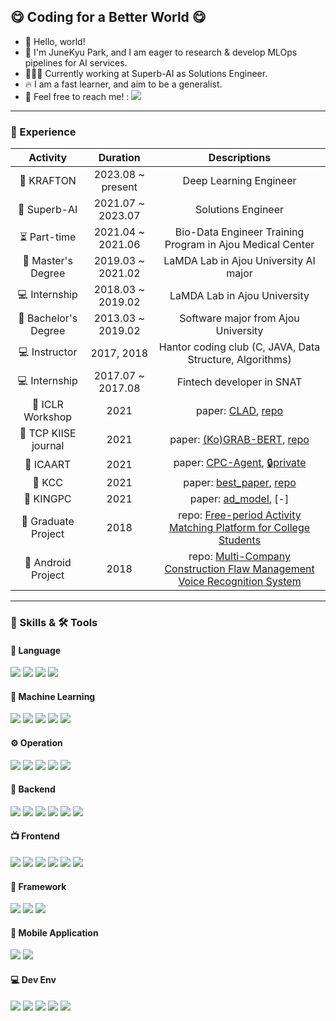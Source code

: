 ## 😋 Coding for a Better World 😋

* 👋 Hello, world!
* 🤪 I'm JuneKyu Park, and I am eager to research & develop MLOps pipelines for AI services.
* 🧑🏻‍💻 Currently working at Superb-AI as Solutions Engineer.
* 🔥 I am a fast learner, and aim to be a generalist.
* 📨 Feel free to reach me! : <a href="mailto:jkpark@superb-ai.com" target="_blank"><img src="https://img.shields.io/badge/idbluefish@gmail.com-EA4335?style=flat-square&logo=Gmail&logoColor=white"/></a>

<hr>

### 🔭 Experience

| Activity                | Duration          | Descriptions                                              |
|:-----------------------:|:-----------------:|:---------------------------------------------------------:|
| 🏢 KRAFTON              | 2023.08 ~ present | Deep Learning Engineer |
| 🏢 Superb-AI            | 2021.07 ~ 2023.07 | Solutions Engineer |
| ⏳ Part-time            | 2021.04 ~ 2021.06 | Bio-Data Engineer Training Program in Ajou Medical Center |
| 🏫 Master's Degree      | 2019.03 ~ 2021.02 | LaMDA Lab in Ajou University AI major|
| 💻 Internship           | 2018.03 ~ 2019.02 | LaMDA Lab in Ajou University |
| 🏫 Bachelor's Degree    | 2013.03 ~ 2019.02 | Software major from Ajou University |
| 💻 Instructor           | 2017, 2018        | Hantor coding club (C, JAVA, Data Structure, Algorithms) |
| 💻 Internship           | 2017.07 ~ 2017.08 | Fintech developer in SNAT |
| 📖 ICLR Workshop        | 2021 | paper: [CLAD](https://arxiv.org/pdf/2104.09793.pdf), [repo](https://github.com/JuneKyu/CLAD)|
| 📖 TCP KIISE journal    | 2021 | paper: [(Ko)GRAB-BERT](https://www.dbpia.co.kr/pdf/pdfView.do?nodeId=NODE10528632&mark=0&useDate=&bookmarkCnt=1&ipRange=N&accessgl=Y&language=ko_KR), [repo](https://github.com/JuneKyu/GRAB-KoBERT)|
| 📖 ICAART               | 2021 | paper: [CPC-Agent](https://www.scitepress.org/Papers/2021/103853/103853.pdf), [🔒private]()|
| 📖 KCC                  | 2021 | paper: [best_paper](https://www.dbpia.co.kr/pdf/pdfView.do?nodeId=NODE09874584&mark=0&useDate=&bookmarkCnt=1&ipRange=N&accessgl=Y&language=ko), [repo](https://github.com/JuneKyu/GRAB-KoBERT)|
| 📖 KINGPC               | 2021 | paper: [ad_model](), [-]|
| 🎯 Graduate Project     | 2018 | repo: [Free-period Activity Matching Platform for College Students](https://github.com/JuneKyu/FreePeriod)|
| 🎯 Android Project      | 2018 | repo: [Multi-Company Construction Flaw Management Voice Recognition System](https://github.com/JuneKyu/ConstructionFlawManagement)|

<hr>

### 💪 Skills & 🛠 Tools

#### 👾 Language
<p>
<!-- python -->
  <img src="https://img.shields.io/badge/Python-3776AB?style=flat-square&logo=Python&logoColor=white"/>
<!-- typsscript -->
  <img src="https://img.shields.io/badge/Typescript-3179C6?style=flat-square&logo=Typescript&logoColor=white"/>
<!-- java -->
  <img src="https://img.shields.io/badge/Java-FFFFF?style=flat-square&logo=OpenJDK&logoColor=white"/>
<!-- c++ -->
  <img src="https://img.shields.io/badge/C++-00599C?style=flat-square&logo=cplusplus&logoCOlor=white"/>
</p>

#### 🤖 Machine Learning
<p>
<!-- Pytorch -->
  <img src="https://img.shields.io/badge/PyTorch-EE4C2C?style=flat-square&logo=PyTorch&logoColor=white"/>
<!-- Tensorflow -->
  <img src="https://img.shields.io/badge/TensorFlow-FF6F00?style=flat-square&logo=TensorFlow&logoColor=white"/>
<!-- Keras -->
  <img src="https://img.shields.io/badge/Keras-D00000?style=flat-square&logo=Keras&logoColor=white"/>
<!-- OpenCV -->
  <img src="https://img.shields.io/badge/OpenCV-5C3EE8?style=flat-square&logo=OpenCV&logoColor=white"/>
<!-- OpenAI -->
  <img src="https://img.shields.io/badge/OpenAI-412991?style=flat-square&logo=OpenAI&logoColor=white"/>
</p>

#### ⚙️ Operation
<p>
<!-- Kubernetes -->
  <img src="https://img.shields.io/badge/Kubernetes-326CE5?style=flat-square&logo=Kubernetes&logoColor=white"/>
<!-- EKS -->
  <img src="https://img.shields.io/badge/EKS-FF9900?style=flat-square&logo=AmazonEKS&logoColor=white"/>
<!-- Airflow -->
  <img src="https://img.shields.io/badge/Airflow-017CEE?style=flat-square&logo=ApacheAirflow&logoColor=white"/>
<!-- Grafana -->
  <img src="https://img.shields.io/badge/Grafana-F46800?style=flat-square&logo=Grafana&logoColor=white"/>
<!-- CircleCI -->
  <img src="https://img.shields.io/badge/CircleCI-343434?style=flat-square&logo=CircleCI&logoColor=white"/>
</p>

#### 🚀 Backend
<p>
<!-- FastAPI -->
  <img src="https://img.shields.io/badge/FastAPI-009688?style=flat-square&logo=FastAPI&logoColor=white"/>
<!-- Flask -->
  <img src="https://img.shields.io/badge/Flask-000000?style=flat-square&logo=Flask&logoColor=white"/>
<!-- GraphQL -->
  <img src="https://img.shields.io/badge/GraphQL-E10098?style=flat-square&logo=GraphQL&logoColor=white"/>
<!-- RabbitMQ -->
  <img src="https://img.shields.io/badge/RabbitMQ-FF6600?style=flat-square&logo=RabbitMQ&logoColor=white"/>
<!-- Postgre -->
  <img src="https://img.shields.io/badge/PostgreSQL-4169E1?style=flat-square&logo=PostgreSQL&logoColor=white"/>
<!-- Mysql -->
  <img src="https://img.shields.io/badge/MySQL-4479A1?style=flat-square&logo=MySQL&logoColor=white"/>
</p>

#### 📺 Frontend
<p>
<!-- React -->
  <img src="https://img.shields.io/badge/React-61DAFB?style=flat-square&logo=React&logoColor=black"/>
<!-- Node.js -->
  <img src="https://img.shields.io/badge/Node.js-339933?style=flat-square&logo=Node.js&logoColor=white"/>
<!-- npm -->
  <img src="https://img.shields.io/badge/npm-CB3837?style=flat-square&logo=npm&logoColor=white"/>
<!-- Streamlit -->
  <img src="https://img.shields.io/badge/streamlit-FF4B4B?style=flat-square&logo=streamlit&logoColor=white"/>
<!-- html5 -->
  <img src="https://img.shields.io/badge/HTML5-E34F26?style=flat-square&logo=HTML5&logoColor=white"/>
<!-- css3 -->
  <img src="https://img.shields.io/badge/CSS3-1572B6?style=flat-square&logo=CSS3&logoColor=white"/>
</p>

#### 🧱 Framework
<p>
<!-- Git -->
  <img src="https://img.shields.io/badge/Git-F05032?style=flat-square&logo=Git&logoColor=white"/>  
<!-- AWS -->
  <img src="https://img.shields.io/badge/AWS-232F3E?style=flat-square&logo=AmazonAWS&logoColor=white"/>
<!-- ElkStack -->
  <img src="https://img.shields.io/badge/ElkStack-005571?style=flat-square&logo=ElasticStack&logoColor=white"/>
</p>

#### 📱 Mobile Application 
<p>
<!-- android -->
  <img src="https://img.shields.io/badge/Android-3DDC84?style=flat-square&logo=Android&logoColor=white"/>
<!-- filebase -->
  <img src="https://img.shields.io/badge/Firebase-FFCA28?style=flat-square&logo=Firebase&logoColor=black"/>
</p>

#### 💻 Dev Env
<p>
<!-- Linux -->
  <img src="https://img.shields.io/badge/Linux-007396?style=flat-square&logo=Linux&logoColor=white"/>
<!-- Nvim -->
  <img src="https://img.shields.io/badge/NeoVim-57A143?style=flat-square&logo=NeoVim&logoColor=white"/>
<!-- Lua -->
  <img src="https://img.shields.io/badge/Lua-2C2D72?style=flat-square&logo=Lua&logoColor=white"/>
<!-- Tmux -->
  <img src="https://img.shields.io/badge/Tmux-1BB91F?style=flat-square&logo=Tmux&logoColor=white"/>
<!-- Vscode -->
  <img src="https://img.shields.io/badge/VSCode-007ACC?style=flat-square&logo=VisualStudioCode&logoColor=white"/>

<!--   zsh -->
  
</p>
